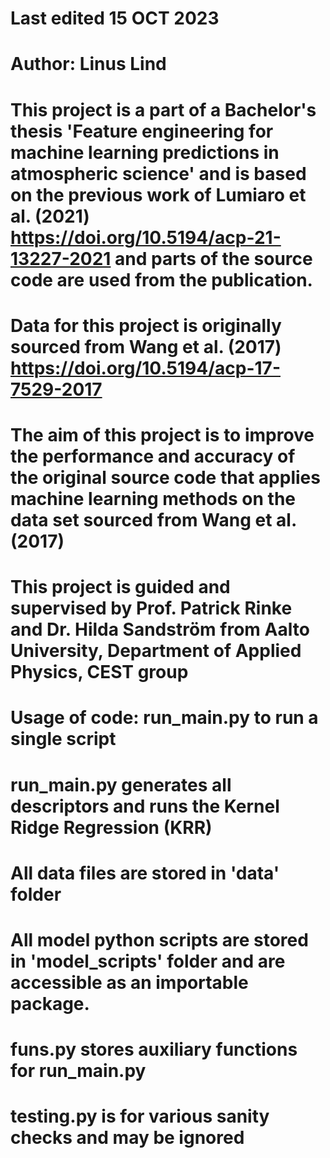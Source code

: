 # Last edited 15 OCT 2023
# Author: Linus Lind
# This project is a part of a Bachelor's thesis 'Feature engineering for machine learning predictions in atmospheric science' and is based on the previous work of Lumiaro et al. (2021) https://doi.org/10.5194/acp-21-13227-2021 and parts of the source code are used from the publication. 
# Data for this project is originally sourced from Wang et al. (2017) https://doi.org/10.5194/acp-17-7529-2017
# The aim of this project is to improve the performance and accuracy of the original source code that applies machine learning methods on the data set sourced from Wang et al. (2017)
# This project is guided and supervised by Prof. Patrick Rinke and Dr. Hilda Sandström from Aalto University, Department of Applied Physics, CEST group
# Usage of code: run_main.py to run a single script
# run_main.py generates all descriptors and runs the Kernel Ridge Regression (KRR) 
# All data files are stored in 'data' folder
# All model python scripts are stored in 'model_scripts' folder and are accessible as an importable package.
# funs.py stores auxiliary functions for run_main.py
# testing.py is for various sanity checks and may be ignored